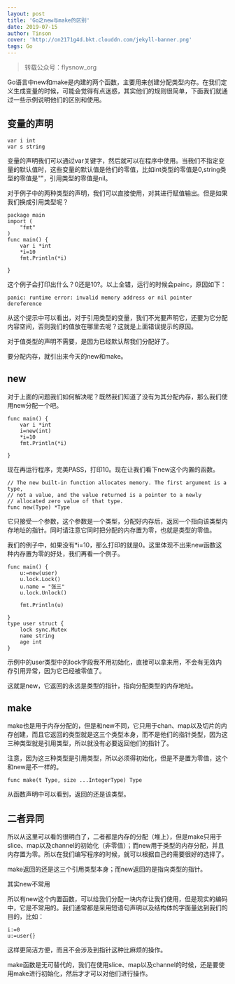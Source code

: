 ```yaml
---
layout: post
title: 'Go之new与make的区别'
date: 2019-07-15
author: Tinson
cover: 'http://on2171g4d.bkt.clouddn.com/jekyll-banner.png'
tags: Go
---
```


> 转载公众号：flysnow_org    
 
Go语言中new和make是内建的两个函数，主要用来创建分配类型内存。在我们定义生成变量的时候，可能会觉得有点迷惑，其实他们的规则很简单，下面我们就通过一些示例说明他们的区别和使用。
 
## 变量的声明
```golang
var i int
var s string
```

变量的声明我们可以通过var关键字，然后就可以在程序中使用。当我们不指定变量的默认值时，这些变量的默认值是他们的零值，比如int类型的零值是0,string类型的零值是""，引用类型的零值是nil。  
 
对于例子中的两种类型的声明，我们可以直接使用，对其进行赋值输出。但是如果我们换成引用类型呢？  
```golang
package main
import (
    "fmt"
)
func main() {
    var i *int
    *i=10
    fmt.Println(*i)

}
```

这个例子会打印出什么？0还是10?。以上全错，运行的时候会painc，原因如下：  
```text
panic: runtime error: invalid memory address or nil pointer dereference
```
从这个提示中可以看出，对于引用类型的变量，我们不光要声明它，还要为它分配内容空间，否则我们的值放在哪里去呢？这就是上面错误提示的原因。  

对于值类型的声明不需要，是因为已经默认帮我们分配好了。  

要分配内存，就引出来今天的new和make。  

## new
对于上面的问题我们如何解决呢？既然我们知道了没有为其分配内存，那么我们使用new分配一个吧。  
```text
func main() {
    var i *int
    i=new(int)
    *i=10
    fmt.Println(*i)

}
```
 
现在再运行程序，完美PASS，打印10。现在让我们看下new这个内置的函数。  
```text
// The new built-in function allocates memory. The first argument is a type,
// not a value, and the value returned is a pointer to a newly
// allocated zero value of that type.
func new(Type) *Type
```
它只接受一个参数，这个参数是一个类型，分配好内存后，返回一个指向该类型内存地址的指针。同时请注意它同时把分配的内存置为零，也就是类型的零值。  

我们的例子中，如果没有*i=10，那么打印的就是0。这里体现不出来new函数这种内存置为零的好处，我们再看一个例子。  
```golang
func main() {
    u:=new(user)
    u.lock.Lock()
    u.name = "张三"
    u.lock.Unlock()

    fmt.Println(u)

}
type user struct {
    lock sync.Mutex
    name string
    age int
}
```

示例中的user类型中的lock字段我不用初始化，直接可以拿来用，不会有无效内存引用异常，因为它已经被零值了。  

这就是new，它返回的永远是类型的指针，指向分配类型的内存地址。  

## make
make也是用于内存分配的，但是和new不同，它只用于chan、map以及切片的内存创建，而且它返回的类型就是这三个类型本身，而不是他们的指针类型，因为这三种类型就是引用类型，所以就没有必要返回他们的指针了。  

注意，因为这三种类型是引用类型，所以必须得初始化，但是不是置为零值，这个和new是不一样的。  
```golang
func make(t Type, size ...IntegerType) Type
```
从函数声明中可以看到，返回的还是该类型。  

## 二者异同
所以从这里可以看的很明白了，二者都是内存的分配（堆上），但是make只用于slice、map以及channel的初始化（非零值）；而new用于类型的内存分配，并且内存置为零。所以在我们编写程序的时候，就可以根据自己的需要很好的选择了。  

make返回的还是这三个引用类型本身；而new返回的是指向类型的指针。  

其实new不常用  

所以有new这个内置函数，可以给我们分配一块内存让我们使用，但是现实的编码中，它是不常用的。我们通常都是采用短语句声明以及结构体的字面量达到我们的目的，比如：  
```golang
i:=0
u:=user{}
```
这样更简洁方便，而且不会涉及到指针这种比麻烦的操作。  

make函数是无可替代的，我们在使用slice、map以及channel的时候，还是要使用make进行初始化，然后才才可以对他们进行操作。  
